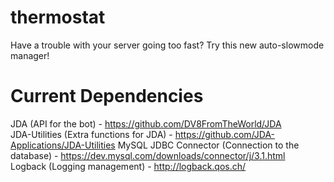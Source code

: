 # thermostat
Have a trouble with your server going too fast? Try this new auto-slowmode manager!
# Current Dependencies
JDA (API for the bot) - https://github.com/DV8FromTheWorld/JDA  
JDA-Utilities (Extra functions for JDA) - https://github.com/JDA-Applications/JDA-Utilities
MySQL JDBC Connector (Connection to the database) - https://dev.mysql.com/downloads/connector/j/3.1.html  
Logback (Logging management) - http://logback.qos.ch/